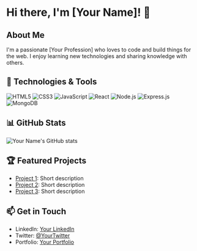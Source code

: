 # Hi there, I'm [Your Name]! 👋

## About Me
I'm a passionate [Your Profession] who loves to code and build things for the web. I enjoy learning new technologies and sharing knowledge with others.

## 🔧 Technologies & Tools
![HTML5](https://img.shields.io/badge/-HTML5-E34F26?style=flat&logo=html5&logoColor=white)
![CSS3](https://img.shields.io/badge/-CSS3-1572B6?style=flat&logo=css3&logoColor=white)
![JavaScript](https://img.shields.io/badge/-JavaScript-black?style=flat&logo=javascript&logoColor=eed718)
![React](https://img.shields.io/badge/-React-61DAFB?style=flat&logo=react&logoColor=white)
![Node.js](https://img.shields.io/badge/-Node.js-43853d?style=flat&logo=node.js&logoColor=white)
![Express.js](https://img.shields.io/badge/-Express.js-yellow?style=flat&logo=express&logoColor=white)
![MongoDB](https://img.shields.io/badge/-MongoDB-black?style=flat&logo=mongodb&logoColor=47A248)

## 📊 GitHub Stats
![Your Name's GitHub stats](https://github-readme-stats.vercel.app/api?username=yourusername&show_icons=true&theme=radical)

## 🏆 Featured Projects
- [Project 1](link-to-project1): Short description
- [Project 2](link-to-project2): Short description
- [Project 3](link-to-project3): Short description

## 📫 Get in Touch
- LinkedIn: [Your LinkedIn](https://www.linkedin.com/in/yourlinkedin/)
- Twitter: [@YourTwitter](https://twitter.com/yourtwitter)
- Portfolio: [Your Portfolio](https://yourportfolio.com)
